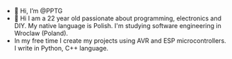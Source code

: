 - 👋 Hi, I’m @PPTG 
- 👀 Hi I am a 22 year old passionate about programming, electronics and DIY. My native language is Polish. I'm studying software engineering in Wroclaw (Poland).
- In my free time I create my projects using AVR and ESP microcontrollers.
  I write in Python, C++ language.





<!---
PPTG/PPTG is a ✨ special ✨ repository because its `README.md` (this file) appears on your GitHub profile.
You can click the Preview link to take a look at your changes.
--->
